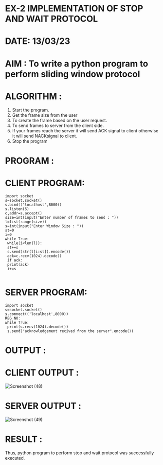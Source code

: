 # EX-2 IMPLEMENTATION OF STOP AND WAIT PROTOCOL

# DATE: 13/03/23

# AIM : To write a python program to perform sliding window protocol

# ALGORITHM :
1. Start the program.
2. Get the frame size from the user
3. To create the frame based on the user request.
4. To send frames to server from the client side.
5. If your frames reach the server it will send ACK signal to client otherwise it
will send NACKsignal to client.
6. Stop the program
# PROGRAM :
# CLIENT PROGRAM:
```
import socket
s=socket.socket()
s.bind(('localhost',8000))
s.listen(5)
c,addr=s.accept()
size=int(input("Enter number of frames to send : "))
l=list(range(size))
s=int(input("Enter Window Size : "))
st=0
i=0
while True:
 while(i<len(l)):
 st+=s
 c.send(str(l[i:st]).encode())
 ack=c.recv(1024).decode()
 if ack:
 print(ack)
 i+=s
 
```
# SERVER PROGRAM:
```
import socket
s=socket.socket()
s.connect(('localhost',8000))
REG NO:
while True: 
 print(s.recv(1024).decode())
 s.send("acknowledgement recived from the server".encode())
 ```
# OUTPUT :
# CLIENT OUTPUT :
![Screenshot (48)](https://github.com/ArpanBardhan/EX-2/assets/119405037/41129eb9-3323-4b33-976f-374ba3b8ef56)
# SERVER OUTPUT :
![Screenshot (49)](https://github.com/ArpanBardhan/EX-2/assets/119405037/50302d3b-4253-4a52-81d9-64f6deab0bcc)


# RESULT : 

Thus, python program to perform stop and wait protocol was successfully executed.




